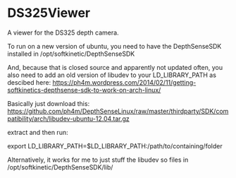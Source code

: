 # DS325Viewer
A viewer for the DS325 depth camera.

To run on a new version of ubuntu, you need to have the DepthSenseSDK installed in /opt/softkinetic/DepthSenseSDK

And, because that is closed source and apparently not updated often, you also need to add an old version of libudev to your LD_LIBRARY_PATH as descibed here:
https://ph4m.wordpress.com/2014/02/11/getting-softkinetics-depthsense-sdk-to-work-on-arch-linux/

Basically just download this: https://github.com/ph4m/DepthSenseLinux/raw/master/thirdparty/SDK/compatibility/arch/libudev-ubuntu-12.04.tar.gz

extract and then run: 

export LD_LIBRARY_PATH=$LD_LIBRARY_PATH:/path/to/containing/folder

Alternatively, it works for me to just stuff the libudev so files in /opt/softkinetic/DepthSenseSDK/lib/
